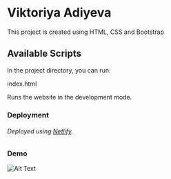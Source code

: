 # Viktoriya Adiyeva

This project is created using HTML, CSS and Bootstrap

## Available Scripts

In the project directory, you can run:

index.html

Runs the website in the development mode.



### Deployment
###### Deployed using [Netlify](https://www.netlify.com/).


### Demo
![Alt Text](https://media.giphy.com/media/vFKqnCdLPNOKc/giphy.gif)

